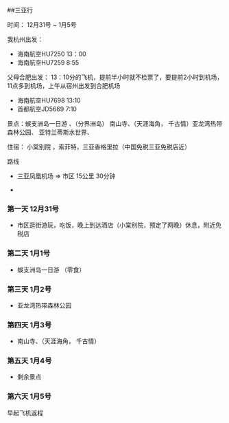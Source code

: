 ##三亚行


时间： 12月31号 ~ 1月5号


我杭州出发：
 
* 海南航空HU7250 13：00   
* 海南航空HU7259 8:55

父母合肥出发： 13：10分的飞机，提前半小时就不检票了，要提前2小时到机场， 11点多到机场，上午从宿州出发到合肥机场

* 海南航空HU7698 13:10
* 首都航空JD5669  7:10


景点：蜈支洲岛一日游 、（分界洲岛） 南山寺、（天涯海角， 千古情）亚龙湾热带森林公园、 亚特兰蒂斯水世界、

住宿： 小棠别院 ，索菲特，三亚香格里拉（中国免税三亚免税店近）

路线

 * 三亚凤凰机场  => 市区   15公里 30分钟

 * 

### 第一天 12月31号

* 市区逛街游玩，吃饭，晚上到达酒店（小棠别院，预定了两晚）休息，附近免税店

### 第二天 1月1号

* 蜈支洲岛一日游 （零食）

### 第三天 1月2号

* 亚龙湾热带森林公园

### 第四天 1月3号

* 南山寺、（天涯海角， 千古情）

### 第五天 1月4号
* 剩余景点

### 第六天 1月5号

早起飞机返程
